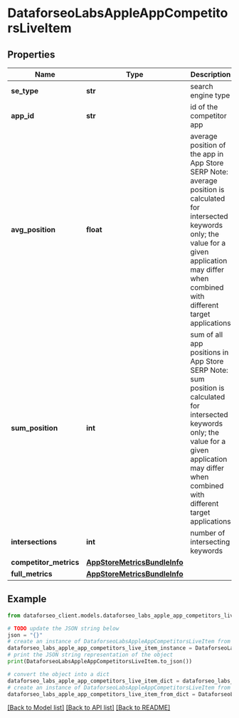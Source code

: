 # DataforseoLabsAppleAppCompetitorsLiveItem


## Properties

Name | Type | Description | Notes
------------ | ------------- | ------------- | -------------
**se_type** | **str** | search engine type | [optional] 
**app_id** | **str** | id of the competitor app | [optional] 
**avg_position** | **float** | average position of the app in App Store SERP Note: average position is calculated for intersected keywords only; the value for a given application may differ when combined with different target applications | [optional] 
**sum_position** | **int** | sum of all app positions in App Store SERP Note: sum position is calculated for intersected keywords only; the value for a given application may differ when combined with different target applications | [optional] 
**intersections** | **int** | number of intersecting keywords | [optional] 
**competitor_metrics** | [**AppStoreMetricsBundleInfo**](AppStoreMetricsBundleInfo.md) |  | [optional] 
**full_metrics** | [**AppStoreMetricsBundleInfo**](AppStoreMetricsBundleInfo.md) |  | [optional] 

## Example

```python
from dataforseo_client.models.dataforseo_labs_apple_app_competitors_live_item import DataforseoLabsAppleAppCompetitorsLiveItem

# TODO update the JSON string below
json = "{}"
# create an instance of DataforseoLabsAppleAppCompetitorsLiveItem from a JSON string
dataforseo_labs_apple_app_competitors_live_item_instance = DataforseoLabsAppleAppCompetitorsLiveItem.from_json(json)
# print the JSON string representation of the object
print(DataforseoLabsAppleAppCompetitorsLiveItem.to_json())

# convert the object into a dict
dataforseo_labs_apple_app_competitors_live_item_dict = dataforseo_labs_apple_app_competitors_live_item_instance.to_dict()
# create an instance of DataforseoLabsAppleAppCompetitorsLiveItem from a dict
dataforseo_labs_apple_app_competitors_live_item_from_dict = DataforseoLabsAppleAppCompetitorsLiveItem.from_dict(dataforseo_labs_apple_app_competitors_live_item_dict)
```
[[Back to Model list]](../README.md#documentation-for-models) [[Back to API list]](../README.md#documentation-for-api-endpoints) [[Back to README]](../README.md)


